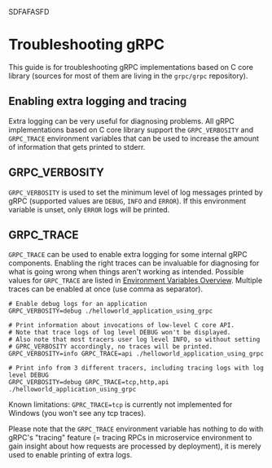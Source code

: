 SDFAFASFD

# Troubleshooting gRPC

This guide is for troubleshooting gRPC implementations based on C core library (sources for most of them are living in the `grpc/grpc` repository).

## Enabling extra logging and tracing

Extra logging can be very useful for diagnosing problems. All gRPC implementations based on C core library support
the `GRPC_VERBOSITY` and `GRPC_TRACE` environment variables that can be used to increase the amount of information
that gets printed to stderr.

## GRPC_VERBOSITY

`GRPC_VERBOSITY` is used to set the minimum level of log messages printed by gRPC (supported values are `DEBUG`, `INFO` and `ERROR`). If this environment variable is unset, only `ERROR` logs will be printed.

## GRPC_TRACE

`GRPC_TRACE` can be used to enable extra logging for some internal gRPC components. Enabling the right traces can be invaluable
for diagnosing for what is going wrong when things aren't working as intended. Possible values for `GRPC_TRACE` are listed in [Environment Variables Overview](doc/environment_variables.md).
Multiple traces can be enabled at once (use comma as separator).

```
# Enable debug logs for an application
GRPC_VERBOSITY=debug ./helloworld_application_using_grpc
```

```
# Print information about invocations of low-level C core API.
# Note that trace logs of log level DEBUG won't be displayed.
# Also note that most tracers user log level INFO, so without setting
# GPRC_VERBOSITY accordingly, no traces will be printed.
GRPC_VERBOSITY=info GRPC_TRACE=api ./helloworld_application_using_grpc
```

```
# Print info from 3 different tracers, including tracing logs with log level DEBUG
GRPC_VERBOSITY=debug GRPC_TRACE=tcp,http,api ./helloworld_application_using_grpc
```

Known limitations: `GPRC_TRACE=tcp` is currently not implemented for Windows (you won't see any tcp traces).

Please note that the `GRPC_TRACE` environment variable has nothing to do with gRPC's "tracing" feature (= tracing RPCs in
microservice environment to gain insight about how requests are processed by deployment), it is merely used to enable printing
of extra logs.
